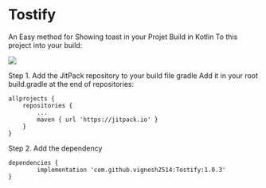 # Tostify
An Easy method for Showing toast in your Projet Build in Kotlin
To this project into your build:

[![](https://jitpack.io/v/vignesh2514/Tostify.svg)](https://jitpack.io/#vignesh2514/Tostify)

Step 1. Add the JitPack repository to your build file gradle
Add it in your root build.gradle at the end of repositories:

	allprojects {
		repositories {
			...
			maven { url 'https://jitpack.io' }
		}
	}
Step 2. Add the dependency

	dependencies {
	        implementation 'com.github.vignesh2514:Tostify:1.0.3'
	}
